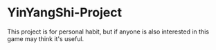 # YinYangShi-Project
This project is for personal habit, but if anyone is also interested in this game may think it's useful.
